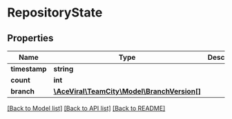 # RepositoryState

## Properties
Name | Type | Description | Notes
------------ | ------------- | ------------- | -------------
**timestamp** | **string** |  | [optional] 
**count** | **int** |  | [optional] 
**branch** | [**\AceViral\TeamCity\Model\BranchVersion[]**](BranchVersion.md) |  | [optional] 

[[Back to Model list]](../README.md#documentation-for-models) [[Back to API list]](../README.md#documentation-for-api-endpoints) [[Back to README]](../README.md)


